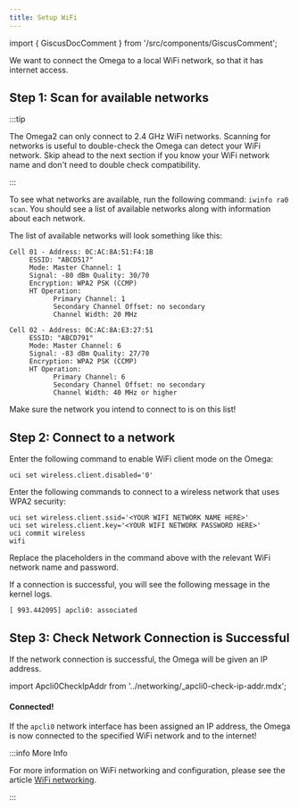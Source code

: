 ```yaml
---
title: Setup WiFi
---
```


import { GiscusDocComment } from '/src/components/GiscusComment';

We want to connect the Omega to a local WiFi network, so that it has internet access.

## Step 1: Scan for available networks

:::tip 

The Omega2 can only connect to 2.4 GHz WiFi networks. Scanning for networks is useful to double-check the Omega can detect your WiFi network. 
Skip ahead to the next section if you know your WiFi network name and don't need to double check compatibility.

:::

To see what networks are available, run the following command: `iwinfo ra0 scan`. You should see a list of available networks along with information about each network.

The list of available networks will look something like this:

```shell
Cell 01 - Address: 0C:AC:8A:51:F4:1B 
     ESSID: "ABCD517" 
     Mode: Master Channel: 1 
     Signal: -80 dBm Quality: 30/70 
     Encryption: WPA2 PSK (CCMP) 
     HT Operation: 
           Primary Channel: 1 
           Secondary Channel Offset: no secondary 
           Channel Width: 20 MHz 

Cell 02 - Address: 0C:AC:8A:E3:27:51 
     ESSID: "ABCD791" 
     Mode: Master Channel: 6 
     Signal: -83 dBm Quality: 27/70 
     Encryption: WPA2 PSK (CCMP) 
     HT Operation: 
           Primary Channel: 6 
           Secondary Channel Offset: no secondary 
           Channel Width: 40 MHz or higher
```

Make sure the network you intend to connect to is on this list!

## Step 2: Connect to a network

Enter the following command to enable WiFi client mode on the Omega:

```shell
uci set wireless.client.disabled='0'
```

Enter the following commands to connect to a wireless network that uses WPA2 security:

```shell
uci set wireless.client.ssid='<YOUR WIFI NETWORK NAME HERE>'
uci set wireless.client.key='<YOUR WIFI NETWORK PASSWORD HERE>'
uci commit wireless
wifi
```

Replace the placeholders in the command above with the relevant WiFi network name and password.

If a connection is successful, you will see the following message in the kernel logs.

```shell
[ 993.442095] apcli0: associated
```

## Step 3: Check Network Connection is Successful

If the network connection is successful, the Omega will be given an IP address. 

import Apcli0CheckIpAddr from '../networking/_apcli0-check-ip-addr.mdx';

<Apcli0CheckIpAddr/>

#### Connected! 

If the `apcli0` network interface has been assigned an IP address, the Omega is now connected to the specified WiFi network and to the internet!


:::info More Info

For more information on WiFi networking and configuration, please see the article [WiFi networking](/networking/wifi).

:::

<GiscusDocComment />
